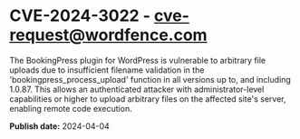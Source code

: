 # CVE-2024-3022 - cve-request@wordfence.com

The BookingPress plugin for WordPress is vulnerable to arbitrary file uploads due to insufficient filename validation in the 'bookingpress_process_upload' function in all versions up to, and including 1.0.87. This allows an authenticated attacker with administrator-level capabilities or higher to upload arbitrary files on the affected site's server, enabling remote code execution.

**Publish date:** 2024-04-04
